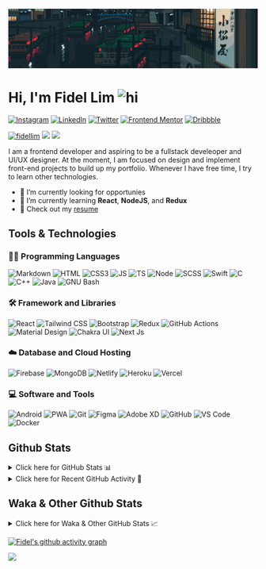 ![Tokyo Downtown](tokyoDowntown.gif)

# Hi, I'm Fidel Lim <img src="https://user-images.githubusercontent.com/1303154/88677602-1635ba80-d120-11ea-84d8-d263ba5fc3c0.gif" width="28px" alt="hi">

[![Instagram](https://img.shields.io/badge/-Instagram-E4405F?logo=instagram&logoColor=white&style=flat-square)](https://www.instagram.com/_fidel_lim_/)
[![LinkedIn](https://img.shields.io/badge/-LinkedIn-0A66C2?logo=linkedin&style=flat-square)](https://www.linkedin.com/in/fidellim/)
[![Twitter](https://img.shields.io/badge/-Twitter-1DA1F2?logo=twitter&logoColor=white&style=flat-square)](https://twitter.com/fidellim)
[![Frontend Mentor](https://img.shields.io/badge/-Frontend_Mentor-3F54A3?logo=frontendmentor&logoColor=white&style=flat-square)](https://www.frontendmentor.io/profile/fidellim)
[![Dribbble](https://img.shields.io/badge/-Dribbble-EA4C89?logo=dribbble&logoColor=white&style=flat-square)](https://dribbble.com/fidellim)

[<img src="https://komarev.com/ghpvc/?username=fidellim&label=Profile%20views&color=0e75b6&style=flat-square" alt="fidellim" />](https://github.com/fidellim/fidellim)
[<img src="https://img.shields.io/badge/Email-lim.fidel%40gmail.com-orange?style=flat-square&logo=gmail">](mailto:lim.fidel@gmail.com)
[<img src="https://img.shields.io/badge/Personal%20Site-fidellim--portfolio.netlify.app-red?style=flat-square&logo=safari">](https://fidellim-portfolio.netlify.app/)

I am a frontend developer and aspiring to be a fullstack develeoper and UI/UX designer. At the moment, I am focused on design and implement front-end projects to build up my portfolio. Whenever I have free time, I try to learn other technologies.

- 🔭 I’m currently looking for opportunies
- 🌱 I’m currently learning **React**, **NodeJS**, and **Redux**
- 📝 Check out my [resume](https://fidellim-portfolio.netlify.app/Resume)

## Tools & Technologies

### 👨‍💻 Programming Languages

![Markdown](https://img.shields.io/badge/-Markdown-000000?logo=markdown&logoColor=white&style=flat-square)
![HTML](https://img.shields.io/badge/-HTML-E34F26?logo=html5&logoColor=white&style=flat-square)
![CSS3](https://img.shields.io/badge/-CSS-157286?logo=css3&style=flat-square)
![JS](https://img.shields.io/badge/-JavaScript-F7DF1E?logo=javascript&logoColor=black&logoWidth=25&style=flat-square)
![TS](https://img.shields.io/badge/-TypeScript-3178C6?logo=typescript&logoColor=black&logoWidth=25&style=flat-square)
![Node](https://img.shields.io/badge/-NodeJS-F05032?logo=node.js&logoColor=white&style=flat-square)
![SCSS](https://img.shields.io/badge/-SASS-C76494?logo=sass&logoColor=white&logoWidth=25&style=flat-square)
![Swift](https://img.shields.io/badge/-Swift-FA7343?logo=swift&logoColor=white&logoWidth=25&style=flat-square)
![C](https://custom-icon-badges.herokuapp.com/badge/C-03599C.svg?logo=c-in-hexagon&logoColor=white&style=flat-square)
![C++](https://custom-icon-badges.herokuapp.com/badge/C++-CC0000.svg?logo=cpp2&logoColor=white&style=flat-square)
![Java](https://img.shields.io/badge/-Java-007396?logo=java&logoColor=white&logoWidth=25&style=flat-square)
![GNU Bash](https://img.shields.io/badge/-Bash-4EAA25?logo=gnubash&logoColor=white&logoWidth=25&style=flat-square)

### 🛠️ Framework and Libraries

![React](https://img.shields.io/badge/-React-000000?logo=react&logoColor=61DAFB&style=flat-square)
![Tailwind CSS](https://img.shields.io/badge/-Tailwind_CSS-15B3C0?logo=tailwindcss&logoColor=white&logoWidth=25&style=flat-square)
![Bootstrap](https://img.shields.io/badge/-Bootstrap-7952B3?logo=bootstrap&logoColor=white&logoWidth=25)
![Redux](https://img.shields.io/badge/-Redux-764ABC?logo=redux&logoColor=white&logoWidth=25)
![GitHub Actions](https://img.shields.io/badge/-GitHub_Actions-2088FF?logo=githubactions&logoColor=white&logoWidth=25)
![Material Design](https://img.shields.io/badge/-Material_Design-000?logo=materialdesign&logoColor=757575&logoWidth=25)
![Chakra UI](https://img.shields.io/badge/-Chakra_UI-319795?logo=chakraui&logoColor=fff&logoWidth=25)
![Next Js](https://img.shields.io/badge/-Next_JS-000?logo=next.js&logoColor=fff&logoWidth=25)

### ☁️ Database and Cloud Hosting

![Firebase](https://img.shields.io/badge/-Firebase-F05032?logo=firebase&logoColor=white&style=flat-square)
![MongoDB](https://img.shields.io/badge/-MongoDB-47A248?logo=mongodb&logoColor=white&style=flat-square)
![Netlify](https://img.shields.io/badge/-Netlify-00C7B7?logo=netlify&logoColor=white&style=flat-square)
![Heroku](https://img.shields.io/badge/-Heroku-430098?logo=heroku&logoColor=white&logoWidth=25)
![Vercel](https://img.shields.io/badge/-Vercel-000000?logo=vercel&logoColor=white&style=flat-square)

### 💻 Software and Tools

![Android](https://img.shields.io/badge/-Android-3DDC84?logo=android&logoColor=black&logoWidth=25&style=flat-square)
![PWA](https://img.shields.io/badge/-PWA-550EBE?logo=pwa&logoColor=white&style=flat-square)
![Git](https://img.shields.io/badge/-Git-F05032?logo=git&logoColor=white&style=flat-square)
![Figma](https://img.shields.io/badge/-Figma-F24E1E?logo=figma&logoColor=white&style=flat-square)
![Adobe XD](https://img.shields.io/badge/-Adobe%20XD-FF61F6?logo=adobe%20xd&logoColor=black&logoWidth=25&style=flat-square)
![GitHub](https://img.shields.io/badge/-GitHub-181717?logo=github&style=flat-square)
![VS Code](https://img.shields.io/badge/-VS%20Code-007ACC?logo=visual%20studio%20code&style=flat-square)
![Docker](https://img.shields.io/badge/-Docker-2496ED?logo=docker&logoColor=white&style=flat-square)

<!-- https://github.com/JaeSeoKim/badge42 -->

<!-- ## 42 Stats

<details>
<summary> Click here for &nbsp;
<img src="https://img.shields.io/badge/-Abu_Dhabi-000000?logo=42&style=flat-square">
</summary> -->

<!-- <img src="https://badge42.herokuapp.com/api/stats/flim?privacyEmail=true">
<img src="https://badge42.herokuapp.com/api/stats/flim?cursus=C%20Piscine&privacyEmail=true"> -->

<!-- [![flim's 42 stats](https://badge42.vercel.app/api/v2/stats/cl1c1a9ce001109mq8crq44uh?cursusId=9)](https://github.com/JaeSeoKim/badge42)
[![flim's 42 stats](https://badge42.vercel.app/api/v2/stats/cl1c1a9ce001109mq8crq44uh?cursusId=21)](https://github.com/JaeSeoKim/badge42) -->

</details>

## Github Stats

<details>
	<summary>
		Click here for GitHub Stats 📊
	</summary>
	<br/>

<img src="https://github-readme-stats.vercel.app/api/top-langs/?username=fidellim&layout=compact&langs_count=8&hide=scss,css,html&theme=dracula&border_color=ff4499" alt="fidellim" />
<img src="https://github-readme-stats.vercel.app/api?username=fidellim&show_icons=true&locale=en&theme=tokyonight&hide_border=true" alt="fidellim" />
<img src="https://github-readme-streak-stats.herokuapp.com?user=fidellim&theme=material-palenight&hide_border=true&date_format=M%20j%5B%2C%20Y%5D" alt="fidellim" />

</details>

<details>
	<summary>
		Click here for Recent GitHub Activity 🚴
	</summary>
	<br/>

<!--RECENT_ACTIVITY:start-->

1. 📔 Created new repository [fidellim/Airhub-Aviation-Technical-Exam](https://github.com/fidellim/Airhub-Aviation-Technical-Exam)
2. 📔 Created new repository [fidellim/Xpense-Landing-Page](https://github.com/fidellim/Xpense-Landing-Page)
3. 📔 Created new repository [fidellim/Launch-Countdown-Timer-FEM](https://github.com/fidellim/Launch-Countdown-Timer-FEM)
4. 📔 Created new repository [fidellim/React-Native-UI-UX-NFT-Marketplace](https://github.com/fidellim/React-Native-UI-UX-NFT-Marketplace)
5. 📔 Created new repository [fidellim/Pomodoro-Timer](https://github.com/fidellim/Pomodoro-Timer)
<!--RECENT_ACTIVITY:end-->

<!--RECENT_ACTIVITY:last_update_end-->

</details>

## Waka & Other Github Stats

<details>
	<summary>
		Click here for Waka & Other GitHub Stats 📈
	</summary>
	<br/>

<!--START_SECTION:waka-->
![Lines of code](https://img.shields.io/badge/From%20Hello%20World%20I%27ve%20Written-745%20Thousand%20lines%20of%20code-blue)

**🐱 My GitHub Data** 

> 🏆 2,065 Contributions in the Year 2022
 > 
> 📦 184.4 kB Used in GitHub's Storage 
 > 
> 💼 Opted to Hire
 > 
> 📜 84 Public Repositories 
 > 
> 🔑 0 Private Repositories  
 > 
**I'm a Night 🦉** 

```text
🌞 Morning    96 commits     ██░░░░░░░░░░░░░░░░░░░░░░░   8.91% 
🌆 Daytime    371 commits    ████████░░░░░░░░░░░░░░░░░   34.42% 
🌃 Evening    448 commits    ██████████░░░░░░░░░░░░░░░   41.56% 
🌙 Night      163 commits    ███░░░░░░░░░░░░░░░░░░░░░░   15.12%

```
📅 **I'm Most Productive on Sunday** 

```text
Monday       108 commits    ██░░░░░░░░░░░░░░░░░░░░░░░   10.02% 
Tuesday      143 commits    ███░░░░░░░░░░░░░░░░░░░░░░   13.27% 
Wednesday    142 commits    ███░░░░░░░░░░░░░░░░░░░░░░   13.17% 
Thursday     182 commits    ████░░░░░░░░░░░░░░░░░░░░░   16.88% 
Friday       101 commits    ██░░░░░░░░░░░░░░░░░░░░░░░   9.37% 
Saturday     165 commits    ███░░░░░░░░░░░░░░░░░░░░░░   15.31% 
Sunday       237 commits    █████░░░░░░░░░░░░░░░░░░░░   21.99%

```


📊 **This Week I Spent My Time On** 

```text
⌚︎ Time Zone: Asia/Dubai

💬 Programming Languages: 
JavaScript               17 hrs 49 mins      █████████████████████░░░░   85.47% 
Markdown                 1 hr 23 mins        █░░░░░░░░░░░░░░░░░░░░░░░░   6.68% 
CSS                      1 hr 1 min          █░░░░░░░░░░░░░░░░░░░░░░░░   4.92% 
JSON                     11 mins             ░░░░░░░░░░░░░░░░░░░░░░░░░   0.95% 
Bash                     10 mins             ░░░░░░░░░░░░░░░░░░░░░░░░░   0.85%

🔥 Editors: 
VS Code                  20 hrs 51 mins      █████████████████████████   100.0%

🐱‍💻 Projects: 
airhub-aviation-test     16 hrs 28 mins      ███████████████████░░░░░░   78.94% 
xpense_landing_page      2 hrs 37 mins       ███░░░░░░░░░░░░░░░░░░░░░░   12.55% 
xpense-main              42 mins             ░░░░░░░░░░░░░░░░░░░░░░░░░   3.42% 
fidellim-portfolio-nextjs40 mins             ░░░░░░░░░░░░░░░░░░░░░░░░░   3.27% 
launch-countdown-timer   9 mins              ░░░░░░░░░░░░░░░░░░░░░░░░░   0.78%

💻 Operating System: 
Windows                  20 hrs 51 mins      █████████████████████████   100.0%

```

**I Mostly Code in JavaScript** 

```text
JavaScript               26 repos            █████████░░░░░░░░░░░░░░░░   36.62% 
SCSS                     17 repos            ██████░░░░░░░░░░░░░░░░░░░   23.94% 
HTML                     11 repos            ███░░░░░░░░░░░░░░░░░░░░░░   15.49% 
CSS                      7 repos             ██░░░░░░░░░░░░░░░░░░░░░░░   9.86% 
C                        4 repos             █░░░░░░░░░░░░░░░░░░░░░░░░   5.63%

```



 Last Updated on 31/10/2022 20:37:51 UTC
<!--END_SECTION:waka-->

</details>

[![Fidel's github activity graph](https://activity-graph.herokuapp.com/graph?username=fidellim&theme=material-palenight&hide_border=true)](https://github.com/ashutosh00710/github-readme-activity-graph)

<img src="https://capsule-render.vercel.app/api?type=waving&color=gradient&height=80&section=footer"/>
